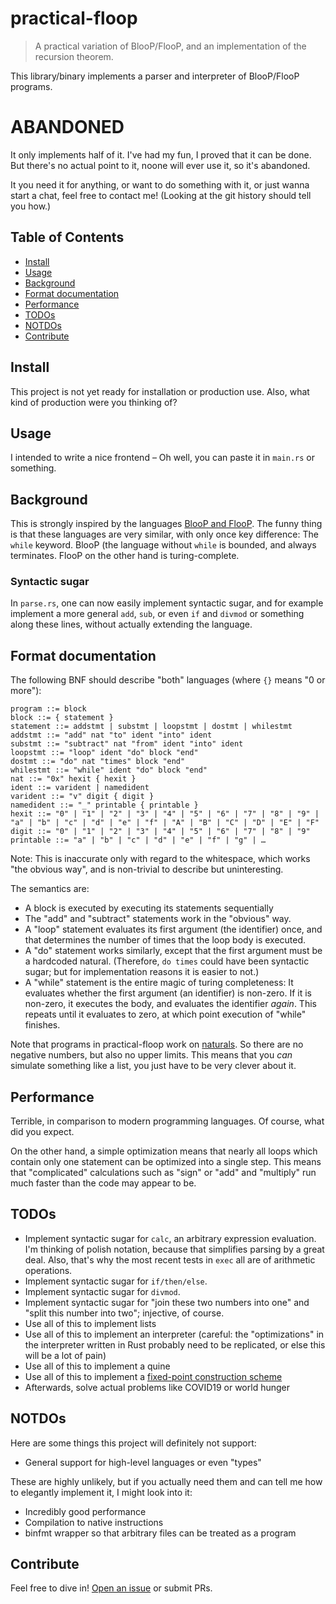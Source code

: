 # practical-floop

> A practical variation of BlooP/FlooP, and an implementation of the recursion theorem.

This library/binary implements a parser and interpreter of BlooP/FlooP programs.

# ABANDONED

It only implements half of it. I've had my fun, I proved that it can be done. But there's no actual point to it, noone will ever use it, so it's abandoned.

It you need it for anything, or want to do something with it, or just wanna start a chat, feel free to contact me! (Looking at the git history should tell you how.)

## Table of Contents

- [Install](#install)
- [Usage](#usage)
- [Background](#background)
- [Format documentation](#format-documentation)
- [Performance](#performance)
- [TODOs](#todos)
- [NOTDOs](#notdos)
- [Contribute](#contribute)

## Install

This project is not yet ready for installation or production use.  Also, what
kind of production were you thinking of?

## Usage

I intended to write a nice frontend – Oh well, you can paste it in `main.rs`
or something.

## Background

This is strongly inspired by the languages [BlooP and
FlooP](https://en.wikipedia.org/wiki/BlooP_and_FlooP).  The funny thing is
that these languages are very similar, with only once key difference: The
`while` keyword.  BlooP (the language without `while` is bounded, and always
terminates.  FlooP on the other hand is turing-complete.

### Syntactic sugar

In `parse.rs`, one can now easily implement syntactic sugar, and for example
implement a more general `add`, `sub`, or even `if` and `divmod` or something
along these lines, without actually extending the language.

## Format documentation

The following BNF should describe "both" languages (where `{}` means "0 or more"):

```
program ::= block
block ::= { statement }
statement ::= addstmt | substmt | loopstmt | dostmt | whilestmt
addstmt ::= "add" nat "to" ident "into" ident
substmt ::= "subtract" nat "from" ident "into" ident
loopstmt ::= "loop" ident "do" block "end"
dostmt ::= "do" nat "times" block "end"
whilestmt ::= "while" ident "do" block "end"
nat ::= "0x" hexit { hexit }
ident ::= varident | namedident
varident ::= "v" digit { digit }
namedident ::= "_" printable { printable }
hexit ::= "0" | "1" | "2" | "3" | "4" | "5" | "6" | "7" | "8" | "9" | "a" | "b" | "c" | "d" | "e" | "f" | "A" | "B" | "C" | "D" | "E" | "F"
digit ::= "0" | "1" | "2" | "3" | "4" | "5" | "6" | "7" | "8" | "9"
printable ::= "a" | "b" | "c" | "d" | "e" | "f" | "g" | …
```

Note: This is inaccurate only with regard to the whitespace, which works "the obvious way", and is non-trivial to describe but uninteresting.

The semantics are:

- A block is executed by executing its statements sequentially
- The "add" and "subtract" statements work in the "obvious" way.
- A "loop" statement evaluates its first argument (the identifier) once, and that determines the number of times that the loop body is executed.
- A "do" statement works similarly, except that the first argument must be a hardcoded natural.  (Therefore, `do times` could have been syntactic sugar; but for implementation reasons it is easier to not.)
- A "while" statement is the entire magic of turing completeness: It evaluates whether the first argument (an identifier) is non-zero.  If it is non-zero, it executes the body, and evaluates the identifier *again*.  This repeats until it evaluates to zero, at which point execution of "while" finishes.

Note that programs in practical-floop work on
[naturals](https://en.wikipedia.org/wiki/Natural_number). So there are no
negative numbers, but also no upper limits.  This means that you *can*
simulate something like a list, you just have to be very clever about it.

## Performance

Terrible, in comparison to modern programming languages.  Of course, what did you expect.

On the other hand, a simple optimization means that nearly all loops which
contain only one statement can be optimized into a single step.  This means
that "complicated" calculations such as "sign" or "add" and "multiply" run
much faster than the code may appear to be.

## TODOs

* Implement syntactic sugar for `calc`, an arbitrary expression evaluation.  I'm thinking of polish notation, because that simplifies parsing by a great deal.  Also, that's why the most recent tests in `exec` all are of arithmetic operations.
* Implement syntactic sugar for `if/then/else`.
* Implement syntactic sugar for `divmod`.
* Implement syntactic sugar for "join these two numbers into one" and "split this number into two"; injective, of course.
* Use all of this to implement lists
* Use all of this to implement an interpreter (careful: the "optimizations" in the interpreter written in Rust probably need to be replicated, or else this will be a lot of pain)
* Use all of this to implement a quine
* Use all of this to implement a [fixed-point construction scheme](https://github.com/BenWiederhake/general_purpose_fixedpoint#general_purpose_fixedpoint)
* Afterwards, solve actual problems like COVID19 or world hunger

## NOTDOs

Here are some things this project will definitely not support:
* General support for high-level languages or even "types"

These are highly unlikely, but if you actually need them and can tell me
how to elegantly implement it, I might look into it:
* Incredibly good performance
* Compilation to native instructions
* binfmt wrapper so that arbitrary files can be treated as a program

## Contribute

Feel free to dive in! [Open an issue](https://github.com/BenWiederhake/practical-floop/issues/new) or submit PRs.
